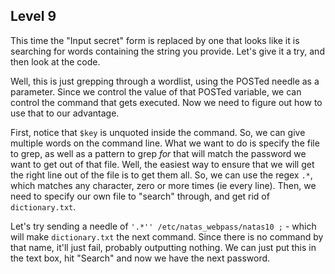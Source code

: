 Level 9
-------

This time the "Input secret" form is replaced by one that
looks like it is searching for words containing the string
you provide. Let's give it a try, and then look at the code.

Well, this is just grepping through a wordlist, using the
POSTed needle as a parameter. Since we control the value
of that POSTed variable, we can control the command that
gets executed. Now we need to figure out how to use that
to our advantage.

First, notice that `$key` is unquoted inside the command. So,
we can give multiple words on the command line. What we
want to do is specify the file to grep, as well as a pattern
to grep *for* that will match the password we want to get out
of that file. Well, the easiest way to ensure that we will get
the right line out of the file is to get them all. So, we can
use the regex `.*`, which matches any character, zero or more
times (ie every line). Then, we need to specify our own file
to "search" through, and get rid of `dictionary.txt`.

Let's try sending a needle of
`'.*'' /etc/natas_webpass/natas10 ;` - which will make
`dictionary.txt` the next command. Since there is no command
by that name, it'll just fail, probably outputting nothing.
We can just put this in the text box, hit "Search" and now
we have the next password.
